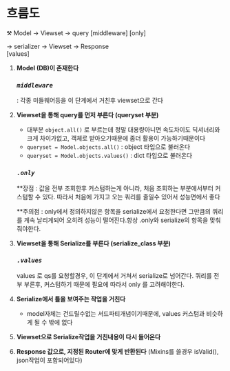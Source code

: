 # 흐름도

<aside>
⚒️  Model   →   Viewset   →   query     
       [middleware]      [only]  
 
 →   serializer   →   Viewset   →   Response  
 [values]

</aside>

1. **Model (DB)이 존재한다**
    
    ### ***`middleware`***
    
    : 각종 미들웨어등을 이 단계에서 거친후 viewset으로 간다
    
2. **Viewset을 통해 query를 먼저 부른다 (queryset  부분)**
    - 대부분 `object.all()` 로 부르는데 정말 대용량아니면 속도차이도 딕셔너리와 크게 차이가없고, 객체로 받아오기때문에 좀더 활용이 가능하기때문이다
    - `queryset = Model.objects.all()` : object<queryset> 타입으로 불러온다
    - `queryset = Model.objects.values()` : dict 타입으로 불러온다
    
    ### ***`.only`***
    
    **장점 : 값을 전부 조회한후 커스텀하는게 아니라, 처음 조회하는 부분에서부터 커스텀할 수 있다. 따라서 처음에 가지고 오는 쿼리를 줄일수 있어서 성능면에서 좋다
    
    **주의점 : only에서 정의하지않은 항목을 serialize에서 요청한다면 그만큼의 쿼리를 계속 날리게되어 오히려 성능이 떨어진다.항상 .only와 serialize의 항목을 맞춰줘야한다.
    
3. **Viewset을 통해 Serialize를 부른다 (serialize_class 부분)**
    
    ### *`.values`*
    
    values 로 qs를 요청할경우, 이 단계에서 거쳐서 serialize로 넘어간다. 쿼리를 전부 부른후, 커스텀하기 때문에 필요에 따라서 only 를 고려해야한다.
    
4. **Serialize에서 틀을 보여주는 작업을 거친다**
    - model자체는 건드릴수없는 서드파티개념이기때문에, values 커스텀과 비슷하게 될 수 밖에 없다
5. **Viewset으로 Serialize작업을 거친내용이 다시 들어온다**
6. **Response 값으로, 지정된 Router에 맞게 반환된다** (Mixins를 쓸경우 isValid(), json작업이 포함되어있다)
